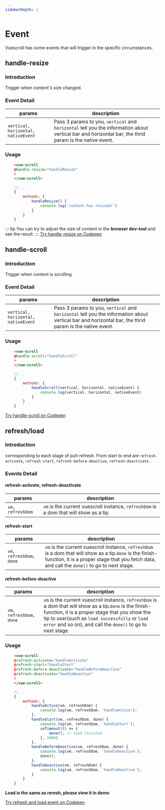 ```yaml
---
sidebarDepth: 2
---
```

# Event

Vuescroll has some events that will trigger in the specific circumstances.

## handle-resize

### Introduction
Trigger when content's size changed.
### Event Detail
params|description
------------|----
`vertical, horizontal, nativeEvent`|Pass 3 params to you, `vertical` and `horizontal` tell you the information about vertical bar and horizontal bar, the thrid param is the native event.
### Usage
```html
    <vue-scroll
    @handle-resize="handleResize"
    >
    </vue-scroll>
```
```javascript
    // ...
    {
        methods: {
            handleResize() {
                console.log('content has resized!')
            }
        }
    }
```
::: tip
   You can try to adjust the size of content in the **browser dev-tool** and see the result.
:::
[Try handle-resize on Codepen](https://codepen.io/wangyi7099/pen/JLrVON)

## handle-scroll
### Introduction
Trigger when content is scrolling.
### Event Detail
params|description
------------|----
`vertical, horizontal, nativeEvent`|Pass 3 params to you, `vertical` and `horizontal` tell you the information about vertical bar and horizontal bar, the thrid param is the native event.

### Usage
```html
    <vue-scroll
    @handle-scroll="handleScroll"
    >
    </vue-scroll>
```
```javascript
    // ...
    {
        methods: {
            handleScroll(vertical, horizontal, nativeEvent) {
                console.log(vertical, horizontal, nativeEvent)
            }
        }
    }
```
[Try handle-scroll on Codepen](https://codepen.io/wangyi7099/pen/geGydZ)
## refresh/load

### Introduction
corresponding to each stage of pull-refresh. From start to end are `refresh-activate`, `refresh-start`,  `refresh-before-deactive`, `refresh-deactivate` .

### Events Detail
#### refresh-activate, refresh-deactivate
params|description
------------|----
`vm, refreshDom`|`vm` is the current vuescroll instance, `refreshDom` is a dom that will show as a tip.

#### refresh-start
params|description
------------|----
`vm, refreshDom, done`|`vm` is the current vuescroll instance, `refreshDom` is a dom that will show as a tip.`done` is the finish-function, it is a proper stage that you fetch data, and call the `done()` to go to next stage.

#### refresh-before-deactive
params|description
------------|----
`vm, refreshDom, done`|`vm` is the current vuescroll instance, `refreshDom` is a dom that will show as a tip.`done` is the finish-function, it is a proper stage that you show the tip to user(such as `load successfully` or `load error` and so on), and call the `done()` to go to next stage.

### Usage
```html
    <vue-scroll
    @refresh-activate="handleActivate"
    @refresh-start="handleStart"
    @refresh-before-deactivate="handleBeforeDeactive"
    @refresh-deactivate="handleDeactive"
    >
    </vue-scroll>
```
```javascript
    // ...
    {
        methods: {
            handleActive(vm, refreshDom) {
                console.log(vm, refreshDom, 'handleActive');
            },
            handleStart(vm, refreshDom, done) {
                console.log(vm, refreshDom, 'handleStart');
                seTimeout(() => {
                    done(); // load finished
                }, 2000)
            },
            handleBeforeDeactive(vm, refreshDom, done) {
                console.log(vm, refreshDom, 'handleDeactive');
                done();
            },
            handleDeactive(vm, refreshDom) {
                console.log(vm, refreshDom, 'handleDeactive');
            }
        }
    }
```
**Load is the same as reresh, please view it in demo**

[Try refresh and load event on Codepen](https://codepen.io/wangyi7099/pen/pLXyOQ)